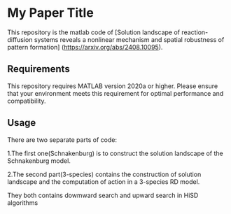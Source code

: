 # My Paper Title

This repository is the matlab code of [Solution landscape of reaction-diffusion systems reveals a nonlinear mechanism and spatial robustness of pattern formation] (https://arxiv.org/abs/2408.10095). 


## Requirements

This repository requires MATLAB version 2020a or higher. Please ensure that your environment meets this requirement for optimal performance and compatibility.


## Usage
There are two separate parts of code:

1.The first one(Schnakenburg) is to construct the solution landscape of the Schnakenburg model.

2.The second part(3-species) contains the construction of solution landscape and the computation of action in a 3-species RD model.

They both contains dowmward search and upward search in HiSD algorithms
